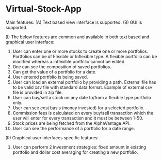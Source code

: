 # Virtual-Stock-App

Main features:
(A) Text based view interface is supported.
(B) GUI is supported.

(I) The below features are common and available in both text based and graphical user interface:
1. User can enter one or more stocks to create one or more portfolios. Portfolios can be of Flexible or Inflexible type. A
   flexible portfolio can be modified whereas a inflexible portfolio cannot be edited.
2. One can see the composition of saved portfolios.
3. Can get the value of a portfolio for a date.
4. User entered portfolio is being saved.
5. User can load an external portfolio by providing a path. External file has to be valid csv file
   with standard data format. Example of external csv file is provided in zip file.
6. User can buy/sell a stock on any date to/from a flexible type portfolio only.
7. User can see cost basis (money invested) for a selected portfolio.
8. Commission fees is calculated on every buy/sell transaction which the user will enter for every transaction and
   it must be between 1-50.
9. Stock prices are being fetched from the AlphaVantage API.
10. User can see the performance of a portfolio for a date range.

(II) Graphical user interfaces specific features:
1. User can perform 2 investment strategies: fixed amount in existing portfolio and dollar cost averaging for creating
   a new portfolio.